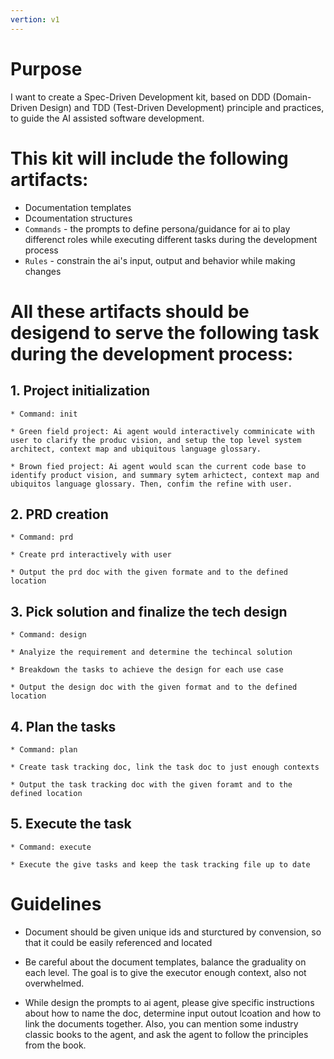```yaml
---
vertion: v1
---
```


# Purpose

I want to create a Spec-Driven Development kit, based on DDD (Domain-Driven Design) and TDD (Test-Driven Development)
principle and practices, to guide the AI assisted software development.


# This kit will include the following artifacts:

- Documentation templates
- Dcoumentation structures
- `Commands` - the prompts to define persona/guidance for ai to play differenct roles while executing different tasks during the development process
- `Rules` - constrain the ai's input, output and behavior while making changes

# All these artifacts should be desigend to serve the following task during the development process:

## 1. Project initialization

    * Command: init

    * Green field project: Ai agent would interactively comminicate with user to clarify the produc vision, and setup the top level system architect, context map and ubiquitous language glossary.

    * Brown fied project: Ai agent would scan the current code base to identify product vision, and summary sytem arhictect, context map and ubiquitos language glossary. Then, confim the refine with user.

## 2. PRD creation

    * Command: prd

    * Create prd interactively with user

    * Output the prd doc with the given formate and to the defined location


## 3. Pick solution and finalize the tech design

    * Command: design

    * Analyize the requirement and determine the techincal solution

    * Breakdown the tasks to achieve the design for each use case

    * Output the design doc with the given format and to the defined location


## 4. Plan the tasks

    * Command: plan

    * Create task tracking doc, link the task doc to just enough contexts

    * Output the task tracking doc with the given foramt and to the defined location


## 5. Execute the task

    * Command: execute

    * Execute the give tasks and keep the task tracking file up to date


# Guidelines

- Document should be given unique ids and sturctured by convension, so that it could be easily referenced and located

- Be careful about the document templates, balance the graduality on each level. The goal is to give the executor enough context, also not overwhelmed.

- While design the prompts to ai agent, please give specific instructions about how to name the doc, determine input outout lcoation and how to link the documents together. Also, you can mention some industry classic books to the agent, and ask the agent to follow the principles from the book.


